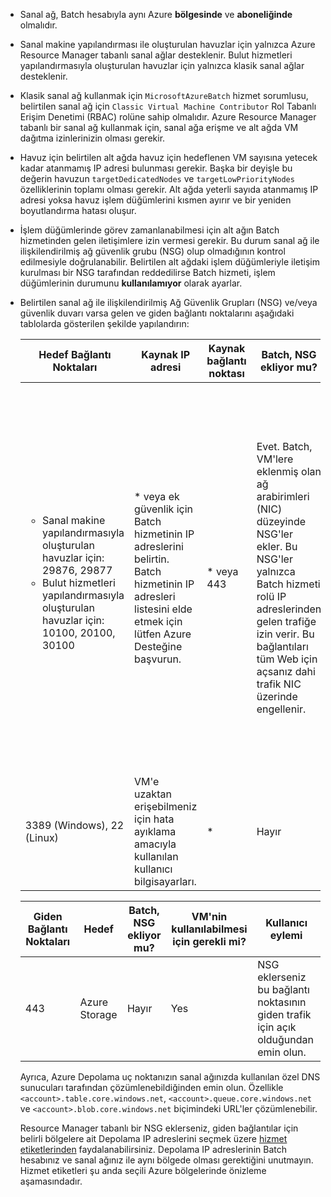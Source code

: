 - Sanal ağ, Batch hesabıyla aynı Azure **bölgesinde** ve **aboneliğinde** olmalıdır.

- Sanal makine yapılandırması ile oluşturulan havuzlar için yalnızca Azure Resource Manager tabanlı sanal ağlar desteklenir. Bulut hizmetleri yapılandırmasıyla oluşturulan havuzlar için yalnızca klasik sanal ağlar desteklenir. 
  
- Klasik sanal ağ kullanmak için `MicrosoftAzureBatch` hizmet sorumlusu, belirtilen sanal ağ için `Classic Virtual Machine Contributor` Rol Tabanlı Erişim Denetimi (RBAC) rolüne sahip olmalıdır. Azure Resource Manager tabanlı bir sanal ağ kullanmak için, sanal ağa erişme ve alt ağda VM dağıtma izinlerinizin olması gerekir.

- Havuz için belirtilen alt ağda havuz için hedeflenen VM sayısına yetecek kadar atanmamış IP adresi bulunması gerekir. Başka bir deyişle bu değerin havuzun `targetDedicatedNodes` ve `targetLowPriorityNodes` özelliklerinin toplamı olması gerekir. Alt ağda yeterli sayıda atanmamış IP adresi yoksa havuz işlem düğümlerini kısmen ayırır ve bir yeniden boyutlandırma hatası oluşur. 

- İşlem düğümlerinde görev zamanlanabilmesi için alt ağın Batch hizmetinden gelen iletişimlere izin vermesi gerekir. Bu durum sanal ağ ile ilişkilendirilmiş ağ güvenlik grubu (NSG) olup olmadığının kontrol edilmesiyle doğrulanabilir. Belirtilen alt ağdaki işlem düğümleriyle iletişim kurulması bir NSG tarafından reddedilirse Batch hizmeti, işlem düğümlerinin durumunu **kullanılamıyor** olarak ayarlar. 

- Belirtilen sanal ağ ile ilişkilendirilmiş Ağ Güvenlik Grupları (NSG) ve/veya güvenlik duvarı varsa gelen ve giden bağlantı noktalarını aşağıdaki tablolarda gösterilen şekilde yapılandırın:


  |    Hedef Bağlantı Noktaları    |    Kaynak IP adresi      |   Kaynak bağlantı noktası    |    Batch, NSG ekliyor mu?    |    VM'nin kullanılabilmesi için gerekli mi?    |    Kullanıcı eylemi   |
  |---------------------------|---------------------------|----------------------------|----------------------------|-------------------------------------|-----------------------|
  |   <ul><li>Sanal makine yapılandırmasıyla oluşturulan havuzlar için: 29876, 29877</li><li>Bulut hizmetleri yapılandırmasıyla oluşturulan havuzlar için: 10100, 20100, 30100</li></ul>        |    * veya ek güvenlik için Batch hizmetinin IP adreslerini belirtin. Batch hizmetinin IP adresleri listesini elde etmek için lütfen Azure Desteğine başvurun. | * veya 443 |    Evet. Batch, VM'lere eklenmiş olan ağ arabirimleri (NIC) düzeyinde NSG'ler ekler. Bu NSG'ler yalnızca Batch hizmeti rolü IP adreslerinden gelen trafiğe izin verir. Bu bağlantıları tüm Web için açsanız dahi trafik NIC üzerinde engellenir. |    Yes  |  Batch yalnızca Batch IP adreslerine izin verdiğinden NSG belirtmeniz gerekmez. <br /><br /> Ancak bir NSG belirtirseniz bu bağlantı noktalarının gelen trafiğe açık olduğundan emin olun. <br /><br /> NSG'de kaynak IP olarak * belirttiğinizde de Batch, VM'lere eklenmiş olan NIC düzeyinde NSG'ler ekler. |
  |    3389 (Windows), 22 (Linux)               |    VM'e uzaktan erişebilmeniz için hata ayıklama amacıyla kullanılan kullanıcı bilgisayarları.    |   *  | Hayır                                    |    Hayır                    |    VM için uzaktan erişime (RDP veya SSH) izin vermek istiyorsanız NSG ekleyin.   |                                


  |    Giden Bağlantı Noktaları    |    Hedef    |    Batch, NSG ekliyor mu?    |    VM'nin kullanılabilmesi için gerekli mi?    |    Kullanıcı eylemi    |
  |------------------------|-------------------|----------------------------|-------------------------------------|------------------------|
  |    443    |    Azure Storage    |    Hayır    |    Yes    |    NSG eklerseniz bu bağlantı noktasının giden trafik için açık olduğundan emin olun.    |

   Ayrıca, Azure Depolama uç noktanızın sanal ağınızda kullanılan özel DNS sunucuları tarafından çözümlenebildiğinden emin olun. Özellikle `<account>.table.core.windows.net`, `<account>.queue.core.windows.net` ve `<account>.blob.core.windows.net` biçimindeki URL'ler çözümlenebilir. 

   Resource Manager tabanlı bir NSG eklerseniz, giden bağlantılar için belirli bölgelere ait Depolama IP adreslerini seçmek üzere [hizmet etiketlerinden](../articles/virtual-network/security-overview.md#service-tags) faydalanabilirsiniz. Depolama IP adreslerinin Batch hesabınız ve sanal ağınız ile aynı bölgede olması gerektiğini unutmayın. Hizmet etiketleri şu anda seçili Azure bölgelerinde önizleme aşamasındadır.